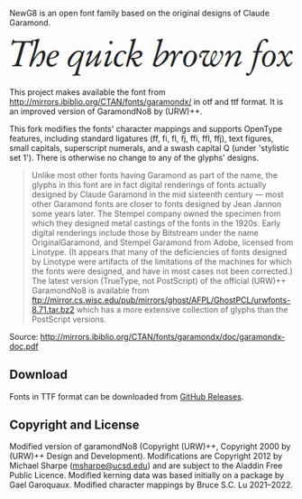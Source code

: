 NewG8 is an open font family based on the original designs of Claude Garamond.

![](fox.png)

This project makes available the font from http://mirrors.ibiblio.org/CTAN/fonts/garamondx/ in otf and ttf format. It is an improved version of GaramondNo8 by (URW)++.

This fork modifies the fonts' character mappings and supports OpenType features, including standard ligatures (ff, fi, fl, fj, ffi, ffl, ffj), text figures, small capitals, superscript numerals, and a swash capital Q (under 'stylistic set 1'). There is otherwise no change to any of the glyphs' designs.

> Unlike most other fonts having Garamond as part of the name, the glyphs in this font are in fact digital renderings of fonts actually designed by Claude Garamond in the mid sixteenth century — most other Garamond fonts are closer to fonts designed by Jean Jannon some years later. The Stempel company owned the specimen from which they designed metal castings of the fonts in the 1920s. Early digital renderings include those by Bitstream under the name OriginalGaramond, and Stempel Garamond from Adobe, licensed from Linotype. (It appears that many of the deficiencies of fonts designed by Linotype were artifacts of the limitations of the machines for which the fonts were designed, and have in most cases not been corrected.) The latest version (TrueType, not PostScript) of the official (URW)++ GaramondNo8 is available from ftp://mirror.cs.wisc.edu/pub/mirrors/ghost/AFPL/GhostPCL/urwfonts-8.71.tar.bz2 which has a more extensive collection of glyphs than the PostScript versions.

Source: http://mirrors.ibiblio.org/CTAN/fonts/garamondx/doc/garamondx-doc.pdf

## Download

Fonts in TTF format can be downloaded from [GitHub Releases](../../releases).

## Copyright and License

Modified version of garamondNo8 (Copyright (URW)++, Copyright 2000 by (URW)++ Design and Development). Modifications are Copyright 2012 by Michael Sharpe (msharpe@ucsd.edu) and are subject to the Aladdin Free Public Licence. Modified kerning data was based initially on a package by Gael Garoquaux. Modified character mappings by Bruce S.C. Lu 2021–2022.
